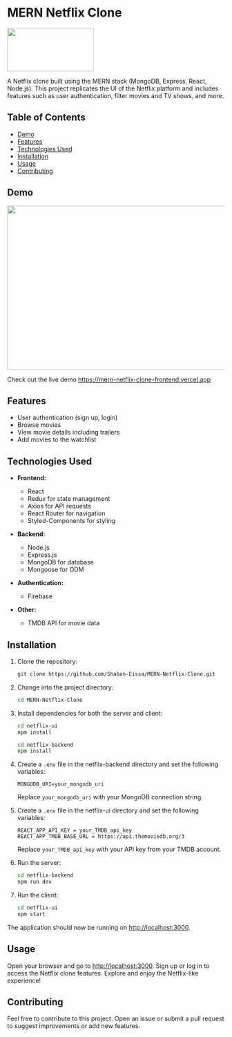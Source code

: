 # MERN Netflix Clone

<img src="https://github.com/Shaban-Eissa/MERN-Netflix-Clone/assets/49924090/a05f5f06-427c-4ae3-9efe-e571c1f10a45" width="200" height="100" />


A Netflix clone built using the MERN stack (MongoDB, Express, React, Node.js). This project replicates the UI of the Netflix platform and includes features such as user authentication, filter movies and TV shows, and more.

## Table of Contents

- [Demo](#demo)
- [Features](#features)
- [Technologies Used](#technologies-used)
- [Installation](#installation)
- [Usage](#usage)
- [Contributing](#contributing)

## Demo

<img src="https://github.com/Shaban-Eissa/MERN-Netflix-Clone/assets/49924090/ba63ad42-6861-4504-ac84-e3bba02cf355" width="900" height="380" />


Check out the live demo https://mern-netflix-clone-frontend.vercel.app

## Features

- User authentication (sign up, login)
- Browse movies
- View movie details including trailers
- Add movies to the watchlist

## Technologies Used

- **Frontend:**
  - React
  - Redux for state management
  - Axios for API requests
  - React Router for navigation
  - Styled-Components for styling

- **Backend:**
  - Node.js
  - Express.js
  - MongoDB for database
  - Mongoose for ODM
  
- **Authentication:**
  - Firebase

- **Other:**
  - TMDB API for movie data
  
## Installation

1. Clone the repository:

   ```bash
   git clone https://github.com/Shaban-Eissa/MERN-Netflix-Clone.git
   ```

2. Change into the project directory:

   ```bash
   cd MERN-Netflix-Clone
   ```

2. Install dependencies for both the server and client:
    
    ```bash
    cd netflix-ui
    npm install
    
    cd netflix-backend
    npm install
    ```
    
3. Create a `.env` file in the netflix-backend directory and set the following variables:
    
    ```env
    MONGODB_URI=your_mongodb_uri
    ```
    
    Replace `your_mongodb_uri` with your MongoDB connection string.

4. Create a `.env` file in the netflix-ui directory and set the following variables:
    
    ```env
    REACT_APP_API_KEY = your_TMDB_api_key
    REACT_APP_TMDB_BASE_URL = https://api.themoviedb.org/3
    ```
    
    Replace `your_TMDB_api_key` with your API key from your TMDB account.
    
5. Run the server:
    
    ```bash
    cd netflix-backend
    npm run dev
    ```
    
6. Run the client:
    
    ```bash
    cd netflix-ui
    npm start
    ```
    

The application should now be running on [http://localhost:3000](http://localhost:3000).

## Usage

Open your browser and go to [http://localhost:3000](http://localhost:3000). Sign up or log in to access the Netflix clone features. Explore and enjoy the Netflix-like experience!

## Contributing

Feel free to contribute to this project. Open an issue or submit a pull request to suggest improvements or add new features.

